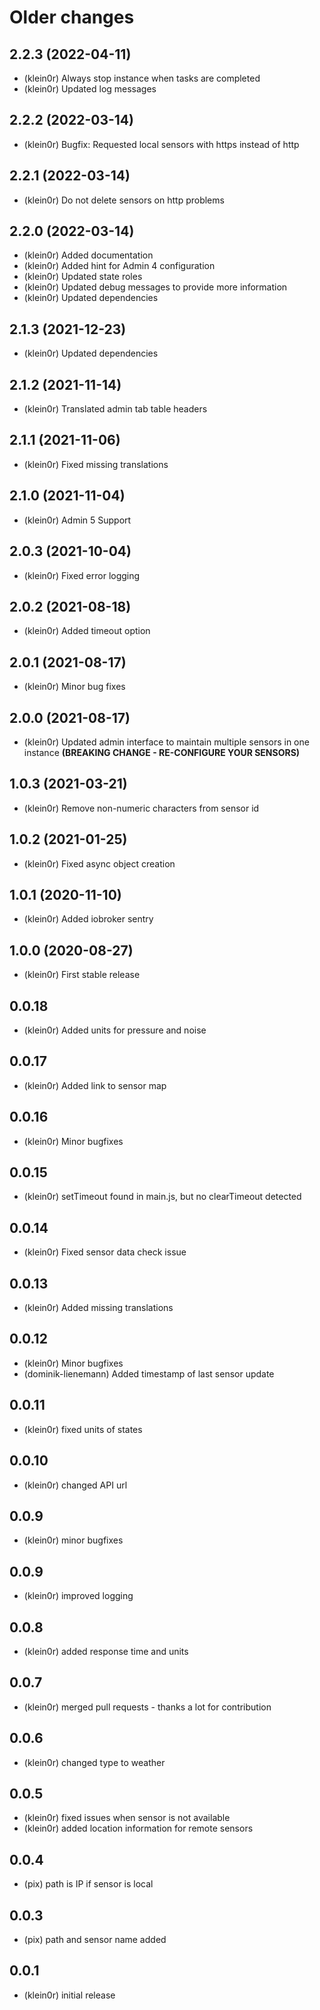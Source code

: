 # Older changes
## 2.2.3 (2022-04-11)

* (klein0r) Always stop instance when tasks are completed
* (klein0r) Updated log messages

## 2.2.2 (2022-03-14)

* (klein0r) Bugfix: Requested local sensors with https instead of http

## 2.2.1 (2022-03-14)

* (klein0r) Do not delete sensors on http problems

## 2.2.0 (2022-03-14)

* (klein0r) Added documentation
* (klein0r) Added hint for Admin 4 configuration
* (klein0r) Updated state roles
* (klein0r) Updated debug messages to provide more information
* (klein0r) Updated dependencies

## 2.1.3 (2021-12-23)

* (klein0r) Updated dependencies

## 2.1.2 (2021-11-14)

* (klein0r) Translated admin tab table headers

## 2.1.1 (2021-11-06)

* (klein0r) Fixed missing translations

## 2.1.0 (2021-11-04)

* (klein0r) Admin 5 Support

## 2.0.3 (2021-10-04)

* (klein0r) Fixed error logging

## 2.0.2 (2021-08-18)

* (klein0r) Added timeout option

## 2.0.1 (2021-08-17)

* (klein0r) Minor bug fixes

## 2.0.0 (2021-08-17)

* (klein0r) Updated admin interface to maintain multiple sensors in one instance **(BREAKING CHANGE - RE-CONFIGURE YOUR SENSORS)**

## 1.0.3 (2021-03-21)

* (klein0r) Remove non-numeric characters from sensor id

## 1.0.2 (2021-01-25)

* (klein0r) Fixed async object creation

## 1.0.1 (2020-11-10)

* (klein0r) Added iobroker sentry

## 1.0.0 (2020-08-27)

* (klein0r) First stable release

## 0.0.18

* (klein0r) Added units for pressure and noise

## 0.0.17

* (klein0r) Added link to sensor map

## 0.0.16

* (klein0r) Minor bugfixes

## 0.0.15

* (klein0r) setTimeout found in main.js, but no clearTimeout detected

## 0.0.14

* (klein0r) Fixed sensor data check issue

## 0.0.13

* (klein0r) Added missing translations

## 0.0.12

* (klein0r) Minor bugfixes
* (dominik-lienemann) Added timestamp of last sensor update

## 0.0.11

* (klein0r) fixed units of states

## 0.0.10

* (klein0r) changed API url

## 0.0.9

* (klein0r) minor bugfixes

## 0.0.9

* (klein0r) improved logging

## 0.0.8

* (klein0r) added response time and units

## 0.0.7

* (klein0r) merged pull requests - thanks a lot for contribution

## 0.0.6

* (klein0r) changed type to weather

## 0.0.5

* (klein0r) fixed issues when sensor is not available
* (klein0r) added location information for remote sensors

## 0.0.4

* (pix) path is IP if sensor is local

## 0.0.3

* (pix) path and sensor name added

## 0.0.1

* (klein0r) initial release
